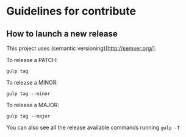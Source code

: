 # Guidelines for contribute


## How to launch a new release

This project uses (semantic versioning)[http://semver.org/].


To release a PATCH:

`gulp tag`

To release a MINOR:

`gulp tag --minor`

To release a MAJOR:

`gulp tag --major`

You can also see all the release available commands running `gulp -T`
